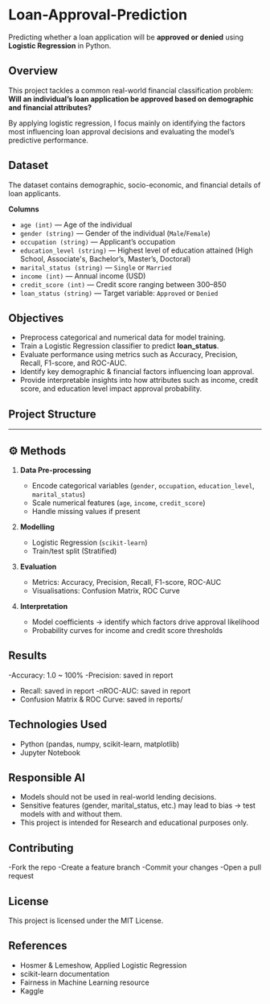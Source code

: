 # Loan-Approval-Prediction

Predicting whether a loan application will be **approved or denied** using **Logistic Regression** in Python.  


## Overview
This project tackles a common real-world financial classification problem:  
**Will an individual’s loan application be approved based on demographic and financial attributes?**  

By applying logistic regression, I focus mainly on identifying the factors most influencing loan approval decisions and evaluating the model’s predictive performance.

## Dataset
The dataset contains demographic, socio-economic, and financial details of loan applicants.  

**Columns**
- `age (int)` — Age of the individual  
- `gender (string)` — Gender of the individual (`Male`/`Female`)  
- `occupation (string)` — Applicant’s occupation  
- `education_level (string)` — Highest level of education attained (High School, Associate's, Bachelor’s, Master’s, Doctoral)  
- `marital_status (string)` — `Single` or `Married`  
- `income (int)` — Annual income (USD)  
- `credit_score (int)` — Credit score ranging between 300–850  
- `loan_status (string)` — Target variable: `Approved` or `Denied`
  
##  Objectives
- Preprocess categorical and numerical data for model training.  
- Train a Logistic Regression classifier to predict **loan_status**.  
- Evaluate performance using metrics such as Accuracy, Precision, Recall, F1-score, and ROC-AUC.  
- Identify key demographic & financial factors influencing loan approval.  
- Provide interpretable insights into how attributes such as income, credit score, and education level impact approval probability.
  
## Project Structure
---

## ⚙️ Methods
1. **Data Pre-processing**
   - Encode categorical variables (`gender`, `occupation`, `education_level`, `marital_status`)  
   - Scale numerical features (`age`, `income`, `credit_score`)  
   - Handle missing values if present  

2. **Modelling**
   - Logistic Regression (`scikit-learn`)  
   - Train/test split (Stratified)  

3. **Evaluation**
   - Metrics: Accuracy, Precision, Recall, F1-score, ROC-AUC  
   - Visualisations: Confusion Matrix, ROC Curve  

4. **Interpretation**
   - Model coefficients → identify which factors drive approval likelihood  
   - Probability curves for income and credit score thresholds  

## Results 
-Accuracy: 1.0  ~ 100% 
-Precision: saved in report
- Recall: saved in report
-nROC-AUC: saved in report
- Confusion Matrix & ROC Curve: saved in reports/

## Technologies Used
- Python (pandas, numpy, scikit-learn, matplotlib)
- Jupyter Notebook

## Responsible AI
- Models should not be used in real-world lending decisions.
- Sensitive features (gender, marital_status, etc.) may lead to bias → test models with and without them.
- This project is intended for Research and educational purposes only.
  
##  Contributing
-Fork the repo
-Create a feature branch
-Commit your changes
-Open a pull request

## License

This project is licensed under the MIT License.

## References
- Hosmer & Lemeshow, Applied Logistic Regression
- scikit-learn documentation
- Fairness in Machine Learning resource
- Kaggle

